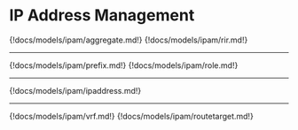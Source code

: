 # IP Address Management

{!docs/models/ipam/aggregate.md!}
{!docs/models/ipam/rir.md!}

---

{!docs/models/ipam/prefix.md!}
{!docs/models/ipam/role.md!}

---

{!docs/models/ipam/ipaddress.md!}

---

{!docs/models/ipam/vrf.md!}
{!docs/models/ipam/routetarget.md!}
